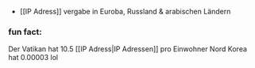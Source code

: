 

- [[IP Adress]] vergabe in Euroba, Russland & arabischen Ländern

### fun fact:
Der Vatikan hat $10.5$ [[IP Adress|IP Adressen]] pro Einwohner
Nord Korea hat $0.00003$ lol